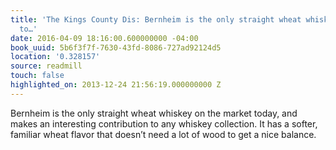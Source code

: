 ```yaml
---
title: 'The Kings County Dis: Bernheim is the only straight wheat whiskey on the market
  to…'
date: 2016-04-09 18:16:00.600000000 -04:00
book_uuid: 5b6f3f7f-7630-43fd-8086-727ad92124d5
location: '0.328157'
source: readmill
touch: false
highlighted_on: 2013-12-24 21:56:19.000000000 Z
---
```


Bernheim is the only straight wheat whiskey on the market today, and makes an interesting contribution to any whiskey collection. It has a softer, familiar wheat flavor that doesn’t need a lot of wood to get a nice balance.